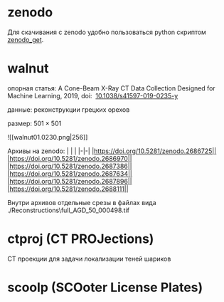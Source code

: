 # zenodo
Для скачивания с zenodo удобно пользоваться python скриптом [zenodo_get](https://pypi.org/project/zenodo-get/).

# walnut
опорная статья: A Cone-Beam X-Ray CT Data Collection Designed for Machine Learning, 2019, doi:  [10.1038/s41597-019-0235-y](https://doi.org/10.1038/s41597-019-0235-y)

данные: реконструкции грецких орехов

размер: $501 \times 501$

![[walnut01.0230.png|256]]

Архивы на zenodo:
| | |
|-|-|
|https://doi.org/10.5281/zenodo.2686725||
|https://doi.org/10.5281/zenodo.2686970||
|https://doi.org/10.5281/zenodo.2687386||
|https://doi.org/10.5281/zenodo.2687634||
|https://doi.org/10.5281/zenodo.2687896||
|https://doi.org/10.5281/zenodo.2688111||

Внутри архивов отдельные срезы в файлах вида ./Reconstructions\full_AGD_50_000498.tif

# ctproj (CT PROJections)

CT проекции для задачи локализации теней шариков 

# scoolp (SCOoter License Plates) 
